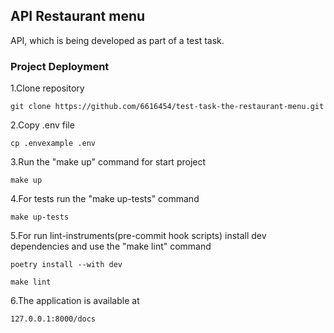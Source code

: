 ## API Restaurant menu

API, which is being developed as part of a test task.

### Project Deployment

1.Clone repository

```
git clone https://github.com/6616454/test-task-the-restaurant-menu.git
```

2.Copy .env file

```
cp .envexample .env
```

3.Run the "make up" command for start project

```
make up
```

4.For tests run the "make up-tests" command
```
make up-tests
```
5.For run lint-instruments(pre-commit hook scripts) install dev dependencies and use the "make lint" command
```
poetry install --with dev

make lint
```

6.The application is available at

```
127.0.0.1:8000/docs
```
